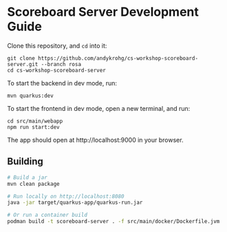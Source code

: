 # Scoreboard Server Development Guide
Clone this repository, and `cd` into it:
```
git clone https://github.com/andykrohg/cs-workshop-scoreboard-server.git --branch rosa
cd cs-workshop-scoreboard-server
```

To start the backend in dev mode, run:
```
mvn quarkus:dev
```

To start the frontend in dev mode, open a new terminal, and run:
```
cd src/main/webapp
npm run start:dev
```
The app should open at http://localhost:9000 in your browser.

## Building
```bash
# Build a jar
mvn clean package

# Run locally on http://localhost:8080
java -jar target/quarkus-app/quarkus-run.jar

# Or run a container build
podman build -t scoreboard-server . -f src/main/docker/Dockerfile.jvm
```